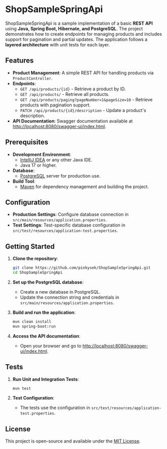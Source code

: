 
# ShopSampleSpringApi

ShopSampleSpringApi is a sample implementation of a basic **REST API** using **Java, Spring Boot, Hibernate, and PostgreSQL**. The project demonstrates how to create endpoints for managing products and includes support for pagination and partial updates. The application follows a **layered architecture** with unit tests for each layer.

## Features

- **Product Management**: A simple REST API for handling products via `ProductController`.
- **Endpoints**:
  - `GET /api/products/{id}` - Retrieve a product by ID.
  - `GET /api/products/` - Retrieve all products.
  - `GET /api/products/paging?pageNumber=1&pageSize=10` - Retrieve products with pagination support.
  - `PATCH /api/products/{id}/description` - Update a product's description.
- **API Documentation**: Swagger documentation available at [http://localhost:8080/swagger-ui/index.html](http://localhost:8080/swagger-ui/index.html).

## Prerequisites

- **Development Environment**:
  - [IntelliJ IDEA](https://www.jetbrains.com/idea/) or any other Java IDE.
  - Java 17 or higher.
- **Database**:
  - [PostgreSQL](https://www.postgresql.org/) server for production use.
- **Build Tool**:
  - [Maven](https://maven.apache.org/) for dependency management and building the project.

## Configuration

- **Production Settings**: Configure database connection in `src/main/resources/application.properties`.
- **Test Settings**: Test-specific database configuration in `src/test/resources/application-test.properties`.

## Getting Started

1. **Clone the repository**:
   ```bash
   git clone https://github.com/pinkysek/ShopSampleSpringApi.git
   cd ShopSampleSpringApi
   ```

2. **Set up the PostgreSQL database**:
   - Create a new database in PostgreSQL.
   - Update the connection string and credentials in `src/main/resources/application.properties`.

3. **Build and run the application**:
   ```bash
   mvn clean install
   mvn spring-boot:run
   ```

4. **Access the API documentation**:
   - Open your browser and go to [http://localhost:8080/swagger-ui/index.html](http://localhost:8080/swagger-ui/index.html).

## Tests

1. **Run Unit and Integration Tests**:
   ```bash
   mvn test
   ```

2. **Test Configuration**:
   - The tests use the configuration in `src/test/resources/application-test.properties`.

## License

This project is open-source and available under the [MIT License](LICENSE).
